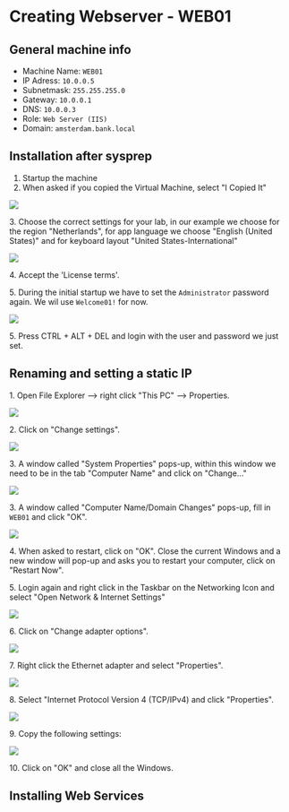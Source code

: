 # Creating Webserver - WEB01

## General machine info

* Machine Name: `WEB01`
* IP Adress: `10.0.0.5`
* Subnetmask: `255.255.255.0`
* Gateway: `10.0.0.1`
* DNS: `10.0.0.3`
* Role: `Web Server (IIS)`
* Domain: `amsterdam.bank.local`

## Installation after sysprep

1. Startup the machine
2. When asked if you copied the Virtual Machine, select "I Copied It"

![](<../.gitbook/assets/afbeelding (77).png>)

3\. Choose the correct settings for your lab, in our example we choose for the region "Netherlands", for app language we choose "English (United States)" and for keyboard layout "United States-International"

![](<../.gitbook/assets/afbeelding (107).png>)

4\. Accept the 'License terms'.

5\. During the initial startup we have to set the `Administrator` password again. We wil use `Welcome01!` for now.

![](<../.gitbook/assets/afbeelding (104).png>)

5\. Press CTRL + ALT + DEL and login with the user and password we just set.

## Renaming and setting a static IP

1\.  Open File Explorer --> right click "This PC" --> Properties.

![](<../.gitbook/assets/afbeelding (6).png>)

2\. Click on "Change settings".

![](<../.gitbook/assets/afbeelding (99).png>)

3\. A window called "System Properties" pops-up, within this window we need to be in the tab "Computer Name" and click on "Change..."

![](<../.gitbook/assets/afbeelding (55).png>)

3\. A window called "Computer Name/Domain Changes" pops-up, fill in `WEB01` and click "OK".

![](<../.gitbook/assets/afbeelding (114).png>)

4\. When asked to restart, click on "OK". Close the current Windows and a new window will pop-up and asks you to restart your computer, click on "Restart Now".

5\. Login again and right click in the Taskbar on the Networking Icon and select "Open Network & Internet Settings"

![](<../.gitbook/assets/afbeelding (62).png>)

6\. Click on "Change adapter options".

![](<../.gitbook/assets/afbeelding (49).png>)

7\. Right click the Ethernet adapter and select "Properties".

![](<../.gitbook/assets/afbeelding (19).png>)

8\. Select "Internet Protocol Version 4 (TCP/IPv4) and click "Properties".

![](<../.gitbook/assets/afbeelding (9).png>)

9\. Copy the following settings:

![](<../.gitbook/assets/afbeelding (12).png>)

10\. Click on "OK" and close all the Windows.

## Installing Web Services
